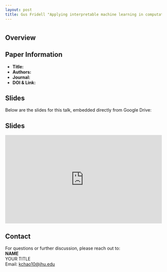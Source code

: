 ```yaml
---
layout: post
title: Gus Fridell "Applying interpretable machine learning in computational biology—pitfalls, recommendations and opportunities for new developments" (Chen et al.)
---
```

<h1></h1>

<h2>Overview</h2>
<p>
</p>

<h2>Paper Information</h2>
<ul>
  <li><strong>Title:</strong> </li>
  <li><strong>Authors:</strong> </li>
  <li><strong>Journal:</strong></li>
  <li><strong>DOI & Link:</strong> </li>
</ul>

<h2>Slides</h2>
<p>Below are the slides for this talk, embedded directly from Google Drive:</p>
<h2>Slides</h2>
<div class="iframe-container" style="position: relative; padding-bottom: 56.25%; height: 0; overflow: hidden;">
  <iframe
    src="https://drive.google.com/file/d/1TWSMVFt0FdWuR1GITrUb__AEALJ0Ar7_/preview"
    width="100%"
    height="100%"
    style="position: absolute; top: 0; left: 0;"
    frameborder="0"
    allowfullscreen>
  </iframe>
</div>


<h2>Contact</h2>
<p>
  For questions or further discussion, please reach out to:
  <br><strong>NAME</strong><br>
  YOUR TITLE<br>
  Email: <a href="mailto:kchao10@jhu.edu">kchao10@jhu.edu</a>
</p>